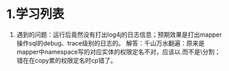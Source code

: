 
# 1.学习列表
1.  遇到的问题：运行后竟然没有打出log4j的日志信息；预期效果是打出mapper操作sql的debug、trace级别的日志的。
    解答：千山万水翻遍：原来是mapper中namespace写的对应实体的权限定名不对，应该以.而不是\分割；
        错在在copy累的权限定名时cp错了。

